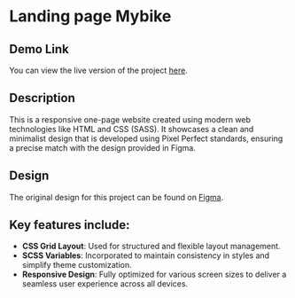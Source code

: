 # Landing page Mybike

## Demo Link
You can view the live version of the project [here](https://vikshiyan.github.io/My-bike-landing/).

## Description
This is a responsive one-page website created using modern web technologies like HTML and CSS (SASS). It showcases a clean and minimalist design that is developed using Pixel Perfect standards, ensuring a precise match with the design provided in Figma.

## Design
The original design for this project can be found on [Figma](https://www.figma.com/design/NZQAIydtHo5QkINyGLHNcq/BIKE-New-Version?node-id=0-1&node-type=canvas&t=duaJrx5YcR5LM9E0-0).


## Key features include:

- **CSS Grid Layout**: Used for structured and flexible layout management.
- **SCSS Variables**: Incorporated to maintain consistency in styles and simplify theme customization.
- **Responsive Design**: Fully optimized for various screen sizes to deliver a seamless user experience across all devices.

